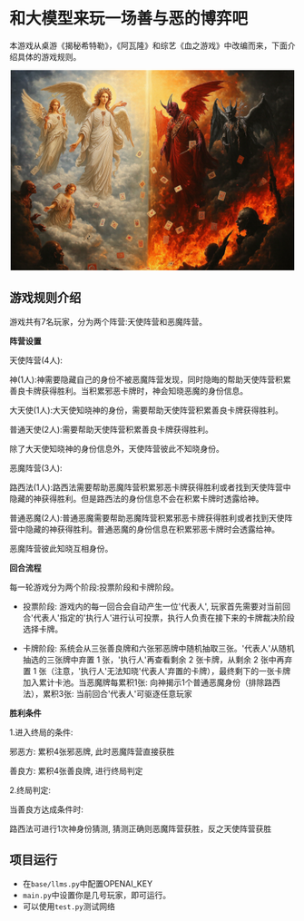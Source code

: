 # 和大模型来玩一场善与恶的博弈吧
本游戏从桌游《揭秘希特勒》，《阿瓦隆》和综艺《血之游戏》中改编而来，下面介绍具体的游戏规则。
<div align=center>
    <img src="./icon-G&E.png" alt="示例图片" width="500" />
</div>

## 游戏规则介绍
游戏共有7名玩家，分为两个阵营:天使阵营和恶魔阵营。

**阵营设置**

天使阵营(4人):

神(1人):神需要隐藏自己的身份不被恶魔阵营发现，同时隐晦的帮助天使阵营积累善良卡牌获得胜利。当积累邪恶卡牌时，神会知晓恶魔的身份信息。

大天使(1人):大天使知晓神的身份，需要帮助天使阵营积累善良卡牌获得胜利。

普通天使(2人):需要帮助天使阵营积累善良卡牌获得胜利。

除了大天使知晓神的身份信息外，天使阵营彼此不知晓身份。

恶魔阵营(3人):

路西法(1人):路西法需要帮助恶魔阵营积累邪恶卡牌获得胜利或者找到天使阵营中隐藏的神获得胜利。但是路西法的身份信息不会在积累卡牌时透露给神。

普通恶魔(2人):普通恶魔需要帮助恶魔阵营积累邪恶卡牌获得胜利或者找到天使阵营中隐藏的神获得胜利。普通恶魔的身份信息在积累邪恶卡牌时会透露给神。

恶魔阵营彼此知晓互相身份。

**回合流程**

每一轮游戏分为两个阶段:投票阶段和卡牌阶段。

* 投票阶段: 游戏内的每一回合会自动产生一位'代表人', 玩家首先需要对当前回合'代表人'指定的'执行人'进行认可投票，执行人负责在接下来的卡牌裁决阶段选择卡牌。

* 卡牌阶段: 系统会从三张善良牌和六张邪恶牌中随机抽取三张。'代表人'从随机抽选的三张牌中弃置 1 张，'执行人'再查看剩余 2 张卡牌，从剩余 2 张中再弃置 1 张（注意，'执行人'无法知晓'代表人'弃置的卡牌），最终剩下的⼀张卡牌加入累计卡池。当恶魔牌每累积1张: 向神揭示1个普通恶魔身份（排除路西法），累积3张: 当前回合'代表人'可驱逐任意玩家

**胜利条件**

1.进入终局的条件: 

邪恶方: 累积4张邪恶牌, 此时恶魔阵营直接获胜

善良方: 累积4张善良牌, 进行终局判定

2.终局判定: 

当善良方达成条件时: 

路西法可进行1次神身份猜测, 猜测正确则恶魔阵营获胜，反之天使阵营获胜

## 项目运行
* 在`base/llms.py`中配置OPENAI_KEY
* `main.py`中设置你是几号玩家，即可运行。
* 可以使用`test.py`测试网络
